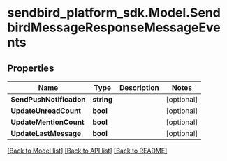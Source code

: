 
# sendbird_platform_sdk.Model.SendbirdMessageResponseMessageEvents

## Properties

Name | Type | Description | Notes
------------ | ------------- | ------------- | -------------
**SendPushNotification** | **string** |  | [optional] 
**UpdateUnreadCount** | **bool** |  | [optional] 
**UpdateMentionCount** | **bool** |  | [optional] 
**UpdateLastMessage** | **bool** |  | [optional] 

[[Back to Model list]](../README.md#documentation-for-models)
[[Back to API list]](../README.md#documentation-for-api-endpoints)
[[Back to README]](../README.md)

